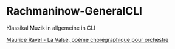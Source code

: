 # Rachmaninow-GeneralCLI
Klassikal Muzik in allgemeine in CLI


[Maurice Ravel - La Valse, poème chorégraphique pour orchestre](https://www.youtube.com/watch?v=eBn-N1BDwcs)
